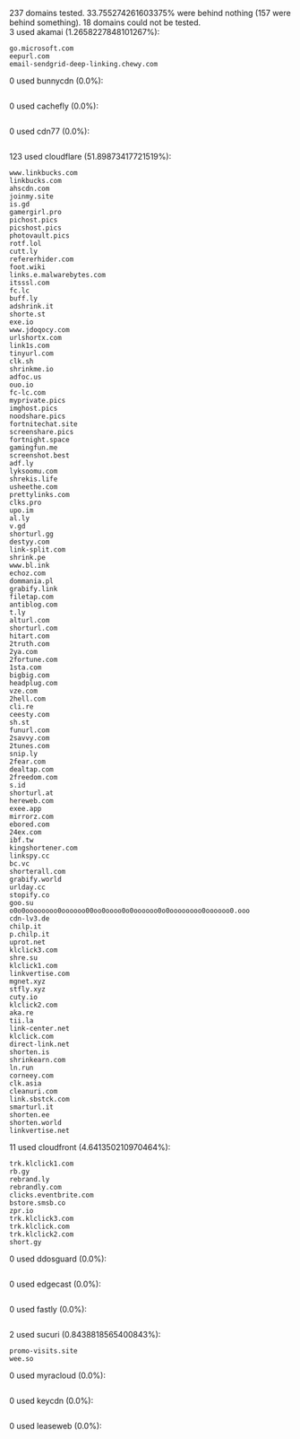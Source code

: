 237 domains tested. 33.755274261603375% were behind nothing (157 were behind something). 18 domains could not be tested.<br>
3 used akamai (1.2658227848101267%):
```
go.microsoft.com
eepurl.com
email-sendgrid-deep-linking.chewy.com
```

0 used bunnycdn (0.0%):
```

```

0 used cachefly (0.0%):
```

```

0 used cdn77 (0.0%):
```

```

123 used cloudflare (51.89873417721519%):
```
www.linkbucks.com
linkbucks.com
ahscdn.com
joinmy.site
is.gd
gamergirl.pro
pichost.pics
picshost.pics
photovault.pics
rotf.lol
cutt.ly
refererhider.com
foot.wiki
links.e.malwarebytes.com
itsssl.com
fc.lc
buff.ly
adshrink.it
shorte.st
exe.io
www.jdoqocy.com
urlshortx.com
link1s.com
tinyurl.com
clk.sh
shrinkme.io
adfoc.us
ouo.io
fc-lc.com
myprivate.pics
imghost.pics
noodshare.pics
fortnitechat.site
screenshare.pics
fortnight.space
gamingfun.me
screenshot.best
adf.ly
lyksoomu.com
shrekis.life
usheethe.com
prettylinks.com
clks.pro
upo.im
al.ly
v.gd
shorturl.gg
destyy.com
link-split.com
shrink.pe
www.bl.ink
echoz.com
dommania.pl
grabify.link
filetap.com
antiblog.com
t.ly
alturl.com
shorturl.com
hitart.com
2truth.com
2ya.com
2fortune.com
1sta.com
bigbig.com
headplug.com
vze.com
2hell.com
cli.re
ceesty.com
sh.st
funurl.com
2savvy.com
2tunes.com
snip.ly
2fear.com
dealtap.com
2freedom.com
s.id
shorturl.at
hereweb.com
exee.app
mirrorz.com
ebored.com
24ex.com
ibf.tw
kingshortener.com
linkspy.cc
bc.vc
shorterall.com
grabify.world
urlday.cc
stopify.co
goo.su
o0o0oooooooo0oooooo00oo0oooo0o0oooooo0o0oooooooo0oooooo0.ooo
cdn-lv3.de
chilp.it
p.chilp.it
uprot.net
klclick3.com
shre.su
klclick1.com
linkvertise.com
mgnet.xyz
stfly.xyz
cuty.io
klclick2.com
aka.re
tii.la
link-center.net
klclick.com
direct-link.net
shorten.is
shrinkearn.com
ln.run
corneey.com
clk.asia
cleanuri.com
link.sbstck.com
smarturl.it
shorten.ee
shorten.world
linkvertise.net
```

11 used cloudfront (4.641350210970464%):
```
trk.klclick1.com
rb.gy
rebrand.ly
rebrandly.com
clicks.eventbrite.com
bstore.smsb.co
zpr.io
trk.klclick3.com
trk.klclick.com
trk.klclick2.com
short.gy
```

0 used ddosguard (0.0%):
```

```

0 used edgecast (0.0%):
```

```

0 used fastly (0.0%):
```

```

2 used sucuri (0.8438818565400843%):
```
promo-visits.site
wee.so
```

0 used myracloud (0.0%):
```

```

0 used keycdn (0.0%):
```

```

0 used leaseweb (0.0%):
```

```
